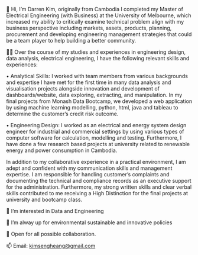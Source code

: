 👋 Hi, I’m Darren Kim, originally from Cambodia
I completed my Master of Electrical Engineering (with Business) at the University of Melbourne, which increased my ability to critically examine technical 
problem align with my business perspective including markets, assets, products, planning, procurement and developing engineering management strategies that 
could be a team player to help building a better community.

👨‍💻  Over the course of my studies and experiences in engineering design, data analysis, electrical engineering, I have the following relevant skills and experiences:

• Analytical Skills:  I worked with team members from various backgrounds and expertise I have met for the first time in many data analysis and visualisation 
                      projects alongside innovation and development of dashboards/website, data exploring, extracting, and manipulation. In my final projects 
                      from Monash Data Bootcamp, we developed a web application by using machine learning modelling, python, html, java and tableau to determine 
                      the customer’s credit risk outcome.
                      
• Engineering Design: I worked as an electrical and energy system design engineer for industrial and commercial settings by using various types of computer 
                      software for calculation, modelling and testing. Furthermore, I have done a few research based projects at university related to renewable 
                      energy and power consumption in Cambodia.
                      
In addition to my collaborative experience in a practical environment, I am adept and confident with my communication skills and management expertise. 
I am responsible for handling customer’s complaints and documenting the technical and compliance records as an executive support for the administration. 
Furthermore, my strong written skills and clear verbal skills contributed to me receiving a High Distinction for the final projects at university and bootcamp 
class.

👀 I’m interested in Data and Engineering

🌱 I’m alway up for environmental sustainable and innovative policies

💞️ Open for all possible collaboration.

📫 Email: kimsengheang@gmail.com

